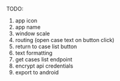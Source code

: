 TODO:
1. app icon
2. app name
3. window scale
4. routing (open case text on button click)
5. return to case list button
6. text formatting
7. get cases list endpoint
8. encrypt api credentials
9. export to android
